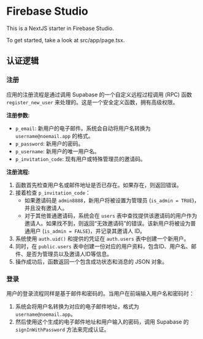 # Firebase Studio

This is a NextJS starter in Firebase Studio.

To get started, take a look at src/app/page.tsx.

## 认证逻辑

### 注册

应用的注册流程是通过调用 Supabase 的一个自定义远程过程调用 (RPC) 函数 `register_new_user` 来处理的。这是一个安全定义函数，拥有高级权限。

**注册参数:**
*   `p_email`: 新用户的电子邮件。系统会自动将用户名转换为 `username@noemail.app` 的格式。
*   `p_password`: 新用户的密码。
*   `p_username`: 新用户的唯一用户名。
*   `p_invitation_code`: 现有用户或特殊管理员的邀请码。

**注册流程:**
1.  函数首先检查用户名或邮件地址是否已存在。如果存在，则返回错误。
2.  接着检查 `p_invitation_code`：
    *   如果邀请码是 `admin8888`，新用户将被设置为管理员 (`is_admin = TRUE`)，并且没有邀请人。
    *   对于其他普通邀请码，系统会在 `users` 表中查找提供该邀请码的用户作为邀请人。如果找不到，则返回“无效邀请码”的错误。该新用户将被设为普通用户 (`is_admin = FALSE`)，并记录其邀请人 ID。
3.  系统使用 `auth.uid()` 和提供的凭证在 `auth.users` 表中创建一个新用户。
4.  同时，在 `public.users` 表中创建一份对应的用户资料，包含ID、用户名、邮件、是否为管理员以及邀请人ID等信息。
5.  操作成功后，函数返回一个包含成功状态和消息的 JSON 对象。

### 登录

用户的登录流程同样是基于邮件和密码的。当用户在前端输入用户名和密码时：
1.  系统会将用户名转换为对应的电子邮件地址，格式为 `username@noemail.app`。
2.  然后使用这个生成的电子邮件地址和用户输入的密码，调用 Supabase 的 `signInWithPassword` 方法来完成认证。
